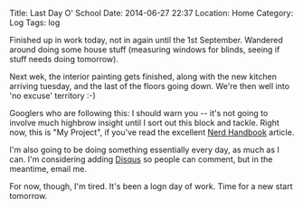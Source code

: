 Title: Last Day O' School
Date: 2014-06-27 22:37
Location: Home
Category: Log
Tags: log

Finished up in work today, not in again until the 1st September. Wandered around doing some house stuff (measuring windows for blinds, seeing if stuff needs doing tomorrow).

Next wek, the interior painting gets finished, along with the new kitchen arriving tuesday, and the last of the floors going down. We're then well into 'no excuse' territory :-)

Googlers who are following this: I should warn you -- it's not going to involve much highbrow insight until I sort out this block and tackle. Right now, this is "My Project", if you've read the excellent [Nerd Handbook] article.

I'm also going to be doing something essentially every day, as much as I can. I'm considering adding [Disqus] so people can comment, but in the meantime, email me.

For now, though, I'm tired. It's been a logn day of work. Time for a new start tomorrow.

  [Nerd Handbook]: http://randsinrepose.com/archives/the-nerd-handbook/
  [Disqus]: http://www.disqus.com/
